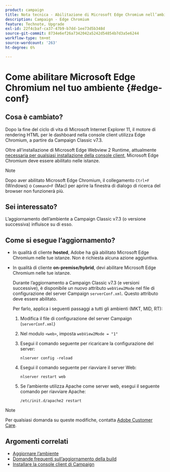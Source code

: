 ```yaml
---
product: campaign
title: Nota tecnica - Abilitazione di Microsoft Edge Chromium nell’ambiente Campaign
description: Campaign - Edge Chromium
feature: Technote, Upgrade
exl-id: 22f4cbaf-ca37-47b9-b7dd-1ee73d5b348d
source-git-commit: 8734e6ef26a7342042a5242d54854b7d3a5e6244
workflow-type: tm+mt
source-wordcount: '263'
ht-degree: 6%

---
```


# Come abilitare Microsoft Edge Chromium nel tuo ambiente {#edge-conf}

## Cosa è cambiato?

Dopo la fine del ciclo di vita di Microsoft Internet Explorer 11, il motore di rendering HTML per le dashboard nella console client utilizza Edge Chromium, a partire da Campaign Classic v7.3.

Oltre all&#39;installazione di Microsoft Edge Webview 2 Runtime, attualmente [necessaria per qualsiasi installazione della console client](../../installation/using/installing-the-client-console.md#webview), Microsoft Edge Chromium deve essere abilitato nelle istanze.

>[!NOTE]
>
>Dopo aver abilitato Microsoft Edge Chromium, il collegamento `Ctrl+F` (Windows) o `Command+F` (Mac) per aprire la finestra di dialogo di ricerca del browser non funzionerà più.

## Sei interessato?

L’aggiornamento dell’ambiente a Campaign Classic v7.3 (o versione successiva) influisce su di esso.

## Come si esegue l’aggiornamento?

* In qualità di cliente **hosted**, Adobe ha già abilitato Microsoft Edge Chromium nelle tue istanze. Non è richiesta alcuna azione aggiuntiva.

* In qualità di cliente **on-premise/hybrid**, devi abilitare Microsoft Edge Chromium nelle tue istanze.

  Durante l’aggiornamento a Campaign Classic v7.3 (e versioni successive), è disponibile un nuovo attributo `webView2Mode` nel file di configurazione del server Campaign `serverConf.xml`. Questo attributo deve essere abilitato.

  Per farlo, applica i seguenti passaggi a tutti gli ambienti (MKT, MID, RT):

   1. Modifica il file di configurazione del server Campaign (`serverConf.xml`)
   1. Nel modulo `<web>`, imposta `webView2Mode = "1"`
   1. Esegui il comando seguente per ricaricare la configurazione del server:

      ```
      nlserver config -reload
      ```

   1. Esegui il comando seguente per riavviare il server Web:

      ```
      nlserver restart web
      ```

   1. Se l’ambiente utilizza Apache come server web, esegui il seguente comando per riavviare Apache:

      ```
      /etc/init.d/apache2 restart
      ```


>[!NOTE]
>
>Per qualsiasi domanda su queste modifiche, contatta [Adobe Customer Care](https://helpx.adobe.com/it/enterprise/admin-guide.html/enterprise/using/support-for-experience-cloud.ug.html).
>

## Argomenti correlati

* [Aggiornare l’ambiente](../../production/using/build-upgrade.md)
* [Domande frequenti sull’aggiornamento della build](../../platform/using/faq-build-upgrade.md)
* [Installare la console client di Campaign](../../installation/using/installing-the-client-console.md)
